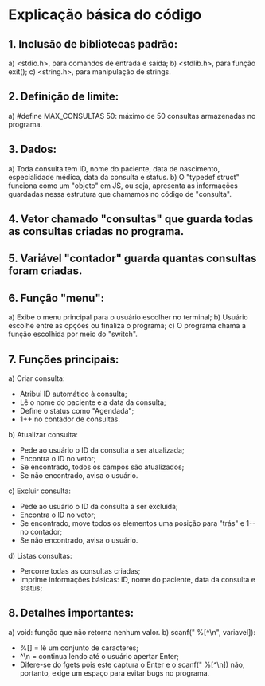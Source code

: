 # Explicação básica do código

## 1. Inclusão de bibliotecas padrão:
a) <stdio.h>, para comandos de entrada e saída;
b) <stdlib.h>, para função exit();
c) <string.h>, para manipulação de strings.

## 2. Definição de limite:
a) #define MAX_CONSULTAS 50: máximo de 50 consultas armazenadas no programa.

## 3. Dados:
a) Toda consulta tem ID, nome do paciente, data de nascimento, especialidade médica,
data da consulta e status.
b) O "typedef struct" funciona como um "objeto" em JS, ou seja, apresenta as informações
guardadas nessa estrutura que chamamos no código de "consulta".

## 4. Vetor chamado "consultas" que guarda todas as consultas criadas no programa.

## 5. Variável "contador" guarda quantas consultas foram criadas.

## 6. Função "menu":
a) Exibe o menu principal para o usuário escolher no terminal;
b) Usuário escolhe entre as opções ou finaliza o programa;
c) O programa chama a função escolhida por meio do "switch".

## 7. Funções principais:
a) Criar consulta:
- Atribui ID automático à consulta;
- Lê o nome do paciente e a data da consulta;
- Define o status como "Agendada";
- 1++ no contador de consultas.

b) Atualizar consulta:
- Pede ao usuário o ID da consulta a ser atualizada;
- Encontra o ID no vetor;
- Se encontrado, todos os campos são atualizados;
- Se não encontrado, avisa o usuário.

c) Excluir consulta:
- Pede ao usuário o ID da consulta a ser excluída;
- Encontra o ID no vetor;
- Se encontrado, move todos os elementos uma posição para "trás" e 1-- no contador;
- Se não encontrado, avisa o usuário.

d) Listas consultas:
- Percorre todas as consultas criadas;
- Imprime informações básicas: ID, nome do paciente, data da consulta e status;

## 8. Detalhes importantes:
a) void: função que não retorna nenhum valor.
b) scanf(" %[^\n", variavel]):
- %[] = lê um conjunto de caracteres;
- ^\n = continua lendo até o usuário apertar Enter;
- Difere-se do fgets pois este captura o Enter e o scanf(" %[^\n]) não, portanto, exige
um espaço para evitar bugs no programa.


